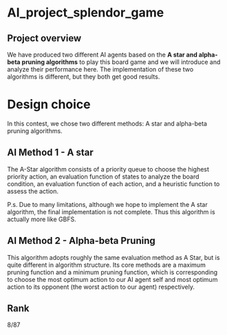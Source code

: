 # AI_project_splendor_game
## Project overview
We have produced two different AI agents based on the **A star and alpha-beta pruning algorithms** to play this board game and we will introduce and analyze their performance here. The implementation of these two algorithms is different, but they both get good results.
# Design choice
In this contest, we chose two different methods: A star and alpha-beta pruning algorithms.
## AI Method 1 - A star
The A-Star algorithm consists of a priority queue to choose the highest priority action, an evaluation function of states to analyze the board condition, an evaluation function of each action, and a heuristic function to assess the action.

P.s. Due to many limitations, although we hope to implement the A star algorithm, the final implementation is not complete. Thus this algorithm is actually more like GBFS.
## AI Method 2 - Alpha-beta Pruning
This algorithm adopts roughly the same evaluation method as A Star, but is quite different in algorithm structure. Its core methods are a maximum pruning function and a minimum pruning function, which is corresponding to choose the most optimum action to our AI agent self and most optimum action to its opponent (the worst action to our agent) respectively.
## Rank
8/87
